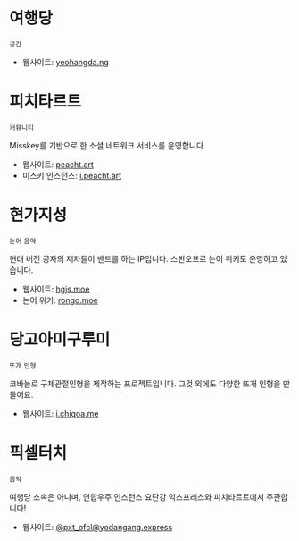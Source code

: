 # 여행당
`공간`

* 웹사이트: [yeohangda.ng](https://yeohangda.ng)

# 피치타르트
`커뮤니티`

Misskey를 기반으로 한 소셜 네트워크 서비스를 운영합니다.

* 웹사이트: [peacht.art](https://peacht.art)
* 미스키 인스턴스: [i.peacht.art](https://i.peacht.art)

# 현가지성
`논어` `음악`

현대 버전 공자의 제자들이 밴드를 하는 IP입니다. 스핀오프로 논어 위키도 운영하고 있습니다.

* 웹사이트: [hgjs.moe](https://hgjs.moe)
* 논어 위키: [rongo.moe](https://rongo.moe)

# 당고아미구루미
`뜨개` `인형`

코바늘로 구체관절인형을 제작하는 프로젝트입니다. 그것 외에도 다양한 뜨개 인형을 만들어요.

* 웹사이트: [i.chigoa.me](https://i.chigoa.me)

# 픽셀터치
`음악`

여행당 소속은 아니며, 연합우주 인스턴스 요단강 익스프레스와 피치타르트에서 주관합니다!

* 웹사이트: [@pxt_ofcl@yodangang.express](https://yodangang.express/@pxt_ofcl)